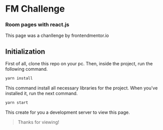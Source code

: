 # FM Challenge

### Room pages with react.js

This page was a chanllenge by frontendmentor.io

## Initialization

First of all, clone this repo on your pc. Then, inside the project, run the following command.

```bash
yarn install
```

This command install all necessary libraries for the project. When you've installed it, run the next command.

```bash
yarn start
```

This create for you a development server to view this page.

> Thanks for viewing!
